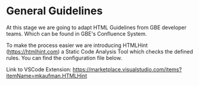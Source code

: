 # General Guidelines

At this stage we are going to adapt HTML Guidelines from GBE developer teams. Which can be found in GBE's Confluence System.

To make the process easier we are introducing HTMLHint (https://htmlhint.com) a Static Code Analysis Tool which checks the defined rules. You can find the configuration file below.

Link to VSCode Extension: https://marketplace.visualstudio.com/items?itemName=mkaufman.HTMLHint
